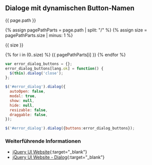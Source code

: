 ## Dialoge mit dynamischen Button-Namen

{{ page.path }}

{% assign pagePathParts = page.path | split: "/" %}
{% assign size = pagePathParts.size | minus: 1 %}

{{ size }}

{% for i in (0..size) %}
  {{ pagePathParts[i] }}
{% endfor %}

```javascript
var error_dialog_buttons = {};
error_dialog_buttons[lang.ok] = function() {
  $(this).dialog('close');
};

$('#error_dialog').dialog({
  autoOpen: false,
  modal: true,
  show: null,
  hide: null,
  resizable: false,
  draggable: false,
});

$('#error_dialog').dialog({buttons:error_dialog_buttons});
```

### Weiterführende Informationen

- [jQuery UI Website](https://jqueryui.com/){:target="_blank"}
- [jQuery UI Website - Dialog](https://jqueryui.com/dialog/){:target="_blank"}
